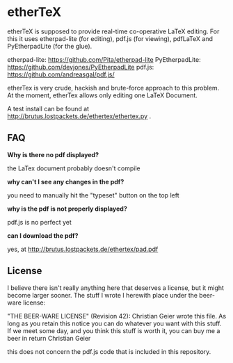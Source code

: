 etherTeX
========

etherTeX is supposed to provide real-time co-operative LaTeX
editing. For this it uses etherpad-lite (for editing), pdf.js (for viewing),
pdfLaTeX and PyEtherpadLite (for the glue).

etherpad-lite: https://github.com/Pita/etherpad-lite
PyEtherpadLite: https://github.com/devjones/PyEtherpadLite
pdf.js: https://github.com/andreasgal/pdf.js/

etherTex is very crude, hackish and brute-force approach to this problem.
At the moment, etherTex allows only editing one LaTeX Document.

A test install can be found at http://brutus.lostpackets.de/ethertex/ethertex.py .

FAQ
---
**Why is there no pdf displayed?**

the LaTex document probably doesn't compile

**why can't I see any changes in the pdf?**

you need to manually hit the "typeset" button on the top left

**why is the pdf is not properly displayed?**

pdf.js is no perfect yet

**can I download the pdf?**

yes, at http://brutus.lostpackets.de/ethertex/pad.pdf

License
-------
I believe there isn't really anything here that deserves a license, but it
might become larger sooner. The stuff I wrote I herewith place under the
beer-ware license:

"THE BEER-WARE LICENSE" (Revision 42): Christian Geier wrote this file. As
long as you retain this notice you can do whatever you want with this stuff.
If we meet some day, and you think this stuff is worth it, you can buy me a
beer in return Christian Geier

this does not concern the pdf.js code that is included in this repository.
